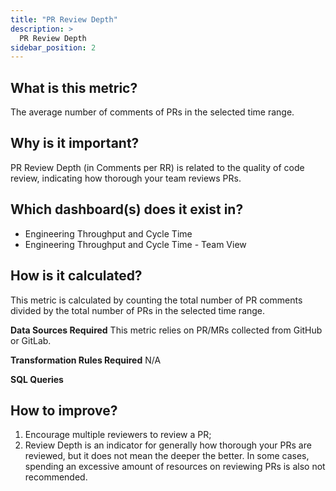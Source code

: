 ```yaml
---
title: "PR Review Depth"
description: >
  PR Review Depth
sidebar_position: 2
---
```


## What is this metric? 
The average number of comments of PRs in the selected time range.

## Why is it important?
PR Review Depth (in Comments per RR) is related to the quality of code review, indicating how thorough your team reviews PRs.

## Which dashboard(s) does it exist in?
- Engineering Throughput and Cycle Time
- Engineering Throughput and Cycle Time - Team View

## How is it calculated?
This metric is calculated by counting the total number of PR comments divided by the total number of PRs in the selected time range.

<b>Data Sources Required</b>
This metric relies on PR/MRs collected from GitHub or GitLab.

<b>Transformation Rules Required</b>
N/A

<b>SQL Queries</b>


## How to improve?
1. Encourage multiple reviewers to review a PR;
2. Review Depth is an indicator for generally how thorough your PRs are reviewed, but it does not mean the deeper the better. In some cases, spending an excessive amount of resources on reviewing PRs is also not recommended.